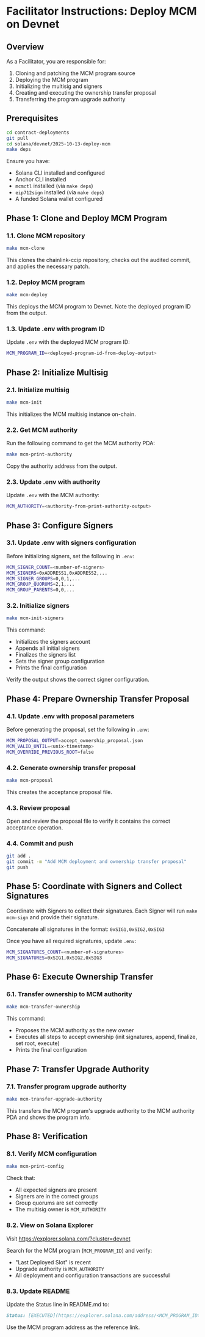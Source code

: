 # Facilitator Instructions: Deploy MCM on Devnet

## Overview

As a Facilitator, you are responsible for:
1. Cloning and patching the MCM program source
2. Deploying the MCM program
3. Initializing the multisig and signers
4. Creating and executing the ownership transfer proposal
5. Transferring the program upgrade authority

## Prerequisites

```bash
cd contract-deployments
git pull
cd solana/devnet/2025-10-13-deploy-mcm
make deps
```

Ensure you have:
- Solana CLI installed and configured
- Anchor CLI installed
- `mcmctl` installed (via `make deps`)
- `eip712sign` installed (via `make deps`)
- A funded Solana wallet configured

## Phase 1: Clone and Deploy MCM Program

### 1.1. Clone MCM repository

```bash
make mcm-clone
```

This clones the chainlink-ccip repository, checks out the audited commit, and applies the necessary patch.

### 1.2. Deploy MCM program

```bash
make mcm-deploy
```

This deploys the MCM program to Devnet. Note the deployed program ID from the output.

### 1.3. Update .env with program ID

Update `.env` with the deployed MCM program ID:

```bash
MCM_PROGRAM_ID=<deployed-program-id-from-deploy-output>
```

## Phase 2: Initialize Multisig

### 2.1. Initialize multisig

```bash
make mcm-init
```

This initializes the MCM multisig instance on-chain.

### 2.2. Get MCM authority

Run the following command to get the MCM authority PDA:

```bash
make mcm-print-authority
```

Copy the authority address from the output.

### 2.3. Update .env with authority

Update `.env` with the MCM authority:

```bash
MCM_AUTHORITY=<authority-from-print-authority-output>
```

## Phase 3: Configure Signers

### 3.1. Update .env with signers configuration

Before initializing signers, set the following in `.env`:

```bash
MCM_SIGNER_COUNT=<number-of-signers>
MCM_SIGNERS=0xADDRESS1,0xADDRESS2,...
MCM_SIGNER_GROUPS=0,0,1,...
MCM_GROUP_QUORUMS=2,1,...
MCM_GROUP_PARENTS=0,0,...
```

### 3.2. Initialize signers

```bash
make mcm-init-signers
```

This command:
- Initializes the signers account
- Appends all initial signers
- Finalizes the signers list
- Sets the signer group configuration
- Prints the final configuration

Verify the output shows the correct signer configuration.

## Phase 4: Prepare Ownership Transfer Proposal

### 4.1. Update .env with proposal parameters

Before generating the proposal, set the following in `.env`:

```bash
MCM_PROPOSAL_OUTPUT=accept_ownership_proposal.json
MCM_VALID_UNTIL=<unix-timestamp>
MCM_OVERRIDE_PREVIOUS_ROOT=false
```

### 4.2. Generate ownership transfer proposal

```bash
make mcm-proposal
```

This creates the acceptance proposal file.

### 4.3. Review proposal

Open and review the proposal file to verify it contains the correct acceptance operation.

### 4.4. Commit and push

```bash
git add .
git commit -m "Add MCM deployment and ownership transfer proposal"
git push
```

## Phase 5: Coordinate with Signers and Collect Signatures

Coordinate with Signers to collect their signatures. Each Signer will run `make mcm-sign` and provide their signature.

Concatenate all signatures in the format: `0xSIG1,0xSIG2,0xSIG3`

Once you have all required signatures, update `.env`:

```bash
MCM_SIGNATURES_COUNT=<number-of-signatures>
MCM_SIGNATURES=0xSIG1,0xSIG2,0xSIG3
```

## Phase 6: Execute Ownership Transfer

### 6.1. Transfer ownership to MCM authority

```bash
make mcm-transfer-ownership
```

This command:
- Proposes the MCM authority as the new owner
- Executes all steps to accept ownership (init signatures, append, finalize, set root, execute)
- Prints the final configuration

## Phase 7: Transfer Upgrade Authority

### 7.1. Transfer program upgrade authority

```bash
make mcm-transfer-upgrade-authority
```

This transfers the MCM program's upgrade authority to the MCM authority PDA and shows the program info.

## Phase 8: Verification

### 8.1. Verify MCM configuration

```bash
make mcm-print-config
```

Check that:
- All expected signers are present
- Signers are in the correct groups
- Group quorums are set correctly
- The multisig owner is `MCM_AUTHORITY`

### 8.2. View on Solana Explorer

Visit https://explorer.solana.com/?cluster=devnet

Search for the MCM program (`MCM_PROGRAM_ID`) and verify:
- "Last Deployed Slot" is recent
- Upgrade authority is `MCM_AUTHORITY`
- All deployment and configuration transactions are successful

### 8.3. Update README

Update the Status line in README.md to:

```markdown
Status: [EXECUTED](https://explorer.solana.com/address/<MCM_PROGRAM_ID>?cluster=devnet)
```

Use the MCM program address as the reference link.
